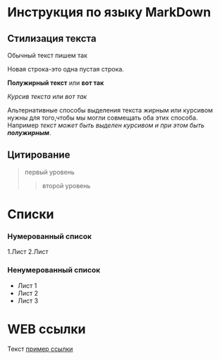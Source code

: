# Инструкция по языку MarkDown
## Стилизация текста
Обычный текст пишем так

Новая строка-это одна пустая строка.

**Полужирный текст** или __вот так__

*Курсив текста* или _вот так_

Альтернативные способы выделения текста жирным или курсивом нужны для того,чтобы мы могли совмещать оба этих способа.
Например _текст может быть выделен курсивом и при этом быть **полужирным**_.

## Цитирование
>первый уровень
>>второй уровень

# Списки
### Нумерованный список
1.Лист
2.Лист
### Ненумерованный список
* Лист 1
* Лист 2
* Лист 3

# WEB ссылки
Текст [пример ссылки](http.example.com "Всплывающая подсказка") 